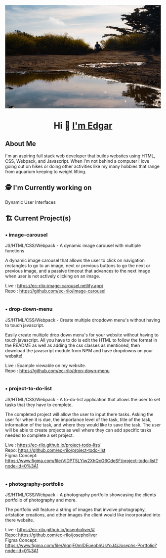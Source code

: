<img src="images/Background.jpg" alt="Edgar sitting outside during golden hour" align="center">
<h1 align="center">Hi 👋 <a href="https://edgar-carrillo.com/">I'm Edgar</a></h1>

## About Me
I'm an aspiring full stack web developer that builds websites using HTML, CSS, Webpack, and Javascript. When I'm not behind a computer I love going out on hikes or doing other activities like my many hobbies that range from aquarium keeping to weight lifting. 
<br>
## 🕵️ I'm Currently working on
Dynamic User Interfaces
## 🏗️  Current Project(s)

### • image-carousel
JS/HTML/CSS/Webpack - A dynamic image carousel with multiple functions
<br>
<p>
A dynamic image carousel that allows the user to click on navigation rectangles to go to an image, next or previous buttons to go the next 
or previous image, and a passive timeout that advances to the next image when user is not actively clicking on an image.
</p>

Live : https://ec-rilo-image-carousel.netlify.app/
<br>
Repo : https://github.com/ec-rilo/image-carousel
<br><br>

### • drop-down-menu
JS/HTML/CSS/Webpack - Create multiple dropdown menu's without having to touch javascript.
<br>
<p>
Easily create multiple drop down menu's for your website without having to touch javascript. All you have to do is edit the HTML to follow the format
in the README as well as adding the css classes as mentioned, then download the javascript module from NPM and have dropdowns on your website!
</p>

Live : Example viewable on my website.
<br>
Repo : https://github.com/ec-rilo/drop-down-menu
<br><br>

### • project-to-do-list
JS/HTML/CSS/Webpack - A to-do-list application that allows the user to set tasks that they have to complete.
<br>
<p>
  The completed project will allow the user to input there tasks. Asking the user for when it is due, the importance level of the task, title of the task, information of the task, and where they would like to save the task. The user will be able to create projects as well where they can add specific tasks needed to complete a set project.
</p>

Live : https://ec-rilo.github.io/project-todo-list/
<br>
Repo: https://github.com/ec-rilo/project-todo-list
<br>
Figma Concept: https://www.figma.com/file/VlDPT5LYiw2XhQcG6CdeSF/project-todo-list?node-id=0%3A1
<br><br>

### • photography-portfolio
JS/HTML/CSS/Webpack - A photography portfolio showcasing the clients portfolio of photography and more.
<br>
<p>
  The portfolio will feature a string of images that involve photography, artstation creations, and other images the client would like incorporated into there website.
</p>

Live : https://ec-rilo.github.io/josepholiver/#
<br>
Repo: https://github.com/ec-rilo/josepholiver
<br>
Figma Concept: https://www.figma.com/file/AlqnjF0mlDEueobhUsYoJ4/Josephs-Portfolio?node-id=0%3A1
<br><br>
